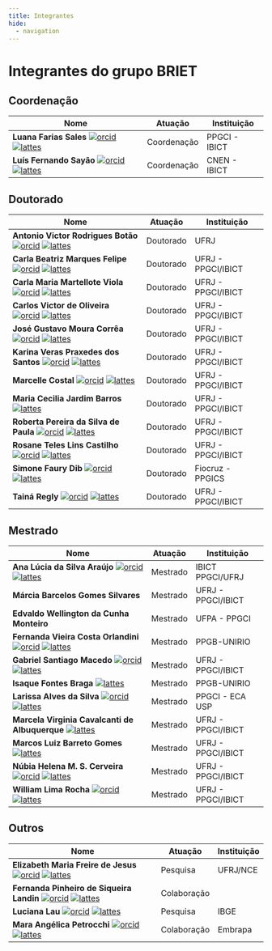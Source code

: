 ```yaml
---
title: Integrantes
hide: 
  - navigation
---
```


# Integrantes do grupo BRIET

## Coordenação
| **Nome** | **Atuação** | **Instituição** |
|---|---|---|
| **Luana Farias Sales** [![orcid](https://info.orcid.org/wp-content/uploads/2020/04/orcid_16x161.gif)]( http://orcid.org/0000-0002-3614-2356) [![lattes](http://buscatextual.cnpq.br/buscatextual/images/v2/icone_lattes.png)](http://lattes.cnpq.br/9090064478702633) | Coordenação | PPGCI - IBICT 
| **Luís Fernando Sayão** [![orcid](https://info.orcid.org/wp-content/uploads/2020/04/orcid_16x161.gif)](https://orcid.org/0000-0002-6970-0553) [![lattes](http://buscatextual.cnpq.br/buscatextual/images/v2/icone_lattes.png)](http://lattes.cnpq.br/3422623122948389) | Coordenação | CNEN - IBICT |

## Doutorado
| **Nome** | **Atuação** | **Instituição** |
|---|---|---|
| **Antonio Victor Rodrigues Botão** [![orcid](https://info.orcid.org/wp-content/uploads/2020/04/orcid_16x161.gif)](https://orcid.org/0000-0003-3377-0397) [![lattes](http://buscatextual.cnpq.br/buscatextual/images/v2/icone_lattes.png)](https://lattes.cnpq.br/6330261299374061) | Doutorado | UFRJ |
| **Carla Beatriz Marques Felipe** [![orcid](https://info.orcid.org/wp-content/uploads/2020/04/orcid_16x161.gif)](https://orcid.org/0000-0001-5277-9165) [![lattes](http://buscatextual.cnpq.br/buscatextual/images/v2/icone_lattes.png)](https://lattes.cnpq.br/2711636303788494) | Doutorado | UFRJ - PPGCI/IBICT |
| **Carla Maria Martellote Viola** [![orcid](https://info.orcid.org/wp-content/uploads/2020/04/orcid_16x161.gif)](https://orcid.org/0000-0002-0895-8163) [![lattes](http://buscatextual.cnpq.br/buscatextual/images/v2/icone_lattes.png)](https://lattes.cnpq.br/3133945606177771) | Doutorado | UFRJ - PPGCI/IBICT |
| **Carlos Victor de Oliveira** [![orcid](https://info.orcid.org/wp-content/uploads/2020/04/orcid_16x161.gif)](https://orcid.org/0000-0001-5912-3820) [![lattes](http://buscatextual.cnpq.br/buscatextual/images/v2/icone_lattes.png)](https://lattes.cnpq.br/2819893754322849) | Doutorado | UFRJ - PPGCI/IBICT |
| **José Gustavo Moura Corrêa** [![orcid](https://info.orcid.org/wp-content/uploads/2020/04/orcid_16x161.gif)](https://orcid.org/0000-0001-7243-8544) [![lattes](http://buscatextual.cnpq.br/buscatextual/images/v2/icone_lattes.png)](https://lattes.cnpq.br/8097724922936071) | Doutorado | UFRJ - PPGCI/IBICT |
| **Karina Veras Praxedes dos Santos** [![orcid](https://info.orcid.org/wp-content/uploads/2020/04/orcid_16x161.gif)](https://orcid.org/0000-0002-0239-0167) [![lattes](http://buscatextual.cnpq.br/buscatextual/images/v2/icone_lattes.png)](https://lattes.cnpq.br/6771944024509251) | Doutorado | UFRJ - PPGCI/IBICT | 
| **Marcelle Costal** [![orcid](https://info.orcid.org/wp-content/uploads/2020/04/orcid_16x161.gif)](https://orcid.org/0000-0001-5898-9163) [![lattes](http://buscatextual.cnpq.br/buscatextual/images/v2/icone_lattes.png)](https://lattes.cnpq.br/3608498880353625) | Doutorado | UFRJ - PPGCI/IBICT |
| **Maria Cecilia Jardim Barros** [![lattes](http://buscatextual.cnpq.br/buscatextual/images/v2/icone_lattes.png)](https://lattes.cnpq.br/1367060418592800) | Doutorado | UFRJ - PPGCI/IBICT |
| **Roberta Pereira da Silva de Paula** [![orcid](https://info.orcid.org/wp-content/uploads/2020/04/orcid_16x161.gif)](https://orcid.org/0000-0002-4546-2239) [![lattes](http://buscatextual.cnpq.br/buscatextual/images/v2/icone_lattes.png)](https://lattes.cnpq.br/6773272343456719) | Doutorado | UFRJ - PPGCI/IBICT |
| **Rosane Teles Lins Castilho** [![orcid](https://info.orcid.org/wp-content/uploads/2020/04/orcid_16x161.gif)](https://orcid.org/0000-0002-7142-6813) [![lattes](http://buscatextual.cnpq.br/buscatextual/images/v2/icone_lattes.png)](https://lattes.cnpq.br/4213456424297494) | Doutorado | UFRJ - PPGCI/IBICT |
| **Simone Faury Dib** [![orcid](https://info.orcid.org/wp-content/uploads/2020/04/orcid_16x161.gif)](https://orcid.org/0000-0001-9629-088X) [![lattes](http://buscatextual.cnpq.br/buscatextual/images/v2/icone_lattes.png)](https://lattes.cnpq.br/6076639441496056) | Doutorado | Fiocruz - PPGICS |
| **Tainá Regly** [![orcid](https://info.orcid.org/wp-content/uploads/2020/04/orcid_16x161.gif)](https://orcid.org/0000-0002-5127-7013) [![lattes](http://buscatextual.cnpq.br/buscatextual/images/v2/icone_lattes.png)](https://lattes.cnpq.br/5572586959935763) | Doutorado | UFRJ - PPGCI/IBICT |

## Mestrado

| **Nome** | **Atuação** | **Instituição** |
|---|---|---|
| **Ana Lúcia da Silva Araújo** [![orcid](https://info.orcid.org/wp-content/uploads/2020/04/orcid_16x161.gif)](https://orcid.org/0000-0002-1869-8705) [![lattes](http://buscatextual.cnpq.br/buscatextual/images/v2/icone_lattes.png)](https://lattes.cnpq.br/8311213970578250) | Mestrado  | IBICT PPGCI/UFRJ |
| **Márcia Barcelos Gomes Silvares** | Mestrado  | UFRJ - PPGCI/IBICT |
| **Edvaldo Wellington da Cunha Monteiro** | Mestrado | UFPA - PPGCI |
| **Fernanda Vieira Costa Orlandini** [![orcid](https://info.orcid.org/wp-content/uploads/2020/04/orcid_16x161.gif)](https://orcid.org/0000-0002-8303-1616) [![lattes](http://buscatextual.cnpq.br/buscatextual/images/v2/icone_lattes.png)](https://lattes.cnpq.br/8390885273824357) | Mestrado | PPGB-UNIRIO  |
| **Gabriel Santiago Macedo** [![orcid](https://info.orcid.org/wp-content/uploads/2020/04/orcid_16x161.gif)](https://orcid.org/0000-0001-8845-7985) [![lattes](http://buscatextual.cnpq.br/buscatextual/images/v2/icone_lattes.png)](https://lattes.cnpq.br/6066210315942522) | Mestrado | UFRJ - PPGCI/IBICT |
| **Isaque Fontes Braga** [![lattes](http://buscatextual.cnpq.br/buscatextual/images/v2/icone_lattes.png)](https://lattes.cnpq.br/9317823482235360) | Mestrado | PPGB-UNIRIO  |
| **Larissa Alves da Silva** [![orcid](https://info.orcid.org/wp-content/uploads/2020/04/orcid_16x161.gif)](https://orcid.org/0000-0002-0563-8172) [![lattes](http://buscatextual.cnpq.br/buscatextual/images/v2/icone_lattes.png)](https://lattes.cnpq.br/5714545457389700) | Mestrado | PPGCI - ECA USP |
| **Marcela Virginia Cavalcanti de Albuquerque** [![lattes](http://buscatextual.cnpq.br/buscatextual/images/v2/icone_lattes.png)](https://lattes.cnpq.br/8109158524794021) | Mestrado | UFRJ - PPGCI/IBICT |
| **Marcos Luiz Barreto Gomes**  [![lattes](http://buscatextual.cnpq.br/buscatextual/images/v2/icone_lattes.png)](https://lattes.cnpq.br/5698334230284416) | Mestrado | UFRJ - PPGCI/IBICT |
| **Núbia Helena M. S. Cerveira** [![orcid](https://info.orcid.org/wp-content/uploads/2020/04/orcid_16x161.gif)](https://orcid.org/0009-0009-2243-9552) [![lattes](http://buscatextual.cnpq.br/buscatextual/images/v2/icone_lattes.png)](https://lattes.cnpq.br/8260180375911852) | Mestrado | UFRJ - PPGCI/IBICT |
| **William Lima Rocha** [![orcid](https://info.orcid.org/wp-content/uploads/2020/04/orcid_16x161.gif)](https://orcid.org/0000-0001-6834-0026) [![lattes](http://buscatextual.cnpq.br/buscatextual/images/v2/icone_lattes.png)](https://lattes.cnpq.br/0712428508406106) | Mestrado | UFRJ - PPGCI/IBICT |

## Outros

| **Nome** | **Atuação** | **Instituição** |
|---|---|---|
| **Elizabeth Maria Freire de Jesus** [![orcid](https://info.orcid.org/wp-content/uploads/2020/04/orcid_16x161.gif)](https://orcid.org/0000-0003-4275-7645) [![lattes](http://buscatextual.cnpq.br/buscatextual/images/v2/icone_lattes.png)](https://lattes.cnpq.br/8103850325598629) | Pesquisa | UFRJ/NCE |
| **Fernanda Pinheiro de Siqueira Landin**  [![orcid](https://info.orcid.org/wp-content/uploads/2020/04/orcid_16x161.gif)](https://orcid.org/7477-0250-5739-4015) [![lattes](http://buscatextual.cnpq.br/buscatextual/images/v2/icone_lattes.png)](https://lattes.cnpq.br/7477025057394015) | Colaboração |  |
| **Luciana Lau** [![orcid](https://info.orcid.org/wp-content/uploads/2020/04/orcid_16x161.gif)](https://orcid.org/0000-0002-9233-4715) [![lattes](http://buscatextual.cnpq.br/buscatextual/images/v2/icone_lattes.png)](https://lattes.cnpq.br/4870381654584528) | Pesquisa | IBGE |
| **Mara Angélica Petrocchi** [![orcid](https://info.orcid.org/wp-content/uploads/2020/04/orcid_16x161.gif)](https://orcid.org/0000-0003-2791-3806) [![lattes](http://buscatextual.cnpq.br/buscatextual/images/v2/icone_lattes.png)](https://lattes.cnpq.br/6305354276403145) | Colaboração | Embrapa |
